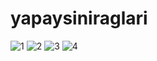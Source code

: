 # yapaysiniraglari
![1](https://user-images.githubusercontent.com/17177508/90958558-ee770f80-e49d-11ea-92cb-24eda56b9788.png)
![2](https://user-images.githubusercontent.com/17177508/90958601-34cc6e80-e49e-11ea-8e79-7824ec14d76e.png)
![3](https://user-images.githubusercontent.com/17177508/90958607-3d24a980-e49e-11ea-9c04-4cd5a4aa0035.jpg)
![4](https://user-images.githubusercontent.com/17177508/90958610-3eee6d00-e49e-11ea-8e8a-21f2937194a8.png)

